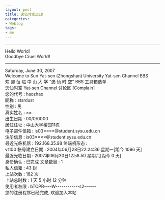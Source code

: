 ```yaml
---
layout: post
title: 逸仙时空之ID
categories:
- Weblog
tags:
- me
---
```

**********
Hello World!    
Goodbye Cruel World!
**********
Saturday, June 30, 2007    
Welcome to Sun Yat-sen (Zhongshan) University Yat-sen Channel BBS     
欢 迎 莅 临 中 山 大 学 "逸 仙 时 空" BBS 工具箱选单     
逸仙时空 Yat-sen Channel 讨论区 [Complain]     
您的代号 : haozhao     
昵称 : stardust     
性别 : 男     
真实姓名 : ××     
出生日期 : 00/0/0000     
居住住址 : 中山大学榕园11栋     
电子邮件信箱 : is03××××@student.sysu.edu.cn     
注册信息 : is03××××@student.sysu.edu.cn     
最近光临机器 : 192.168.35.98 终端机形态 :     
vt100 帐号建立日期 : 2004年06月28日22:24:36 星期一[距今 1096 天]     
最近光临日期 : 2007年06月30日12:58:50 星期六[距今 0 天]     
身份确认 : 已完成 文章数目 : 1    
私人信箱 : 43 封     
上站次数 : 162 次     
上站总时数 : 1 天 5 小时 12 分钟     
使用者权限 : bTCPR----W------------s2------     
您的注册程序已经完成, 欢迎加入本站.